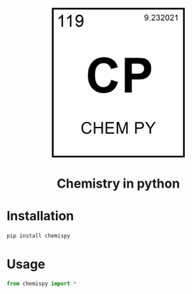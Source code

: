 <p align="center" style="background=#333">
    <img src="https://github.com/TechPenguineer/chem.py/blob/main/public/logo.png" width="300px">
    <h1 align="center">Chemistry in python</h1>
</p>

# Installation
```bat
pip install chemispy
```

# Usage

```py
from chemispy import *
```

